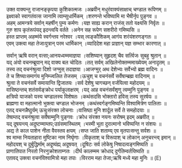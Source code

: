

  
उक्त वाक्यन्तु राजानङ्कृपया कुशिकात्मजः ।अब्रवीन् मधुरंवाक्यंसाक्षाच् चण्डाल रूपिणम्  ॥   
इक्ष्वाको स्वागतंवत्स जानामि त्वाम्सुधार्मिकम् ।शरणन्ते भविष्यामि मा भैषीर्नृप पुङ्गव  ॥   
अहम् आमन्त्रये सर्वान् महर्षीन् पुम्य कर्मणः ।यज्ञ साह्य करान् राजंस् ततो यक्ष्यसि निर्वृतः  ॥   
गुरु शाप कृतंरूपंयद् इदन्त्वयि वर्तते ।अनेन सह रूपेण सशरीरो गमिष्यसि  ॥   
हस्त प्राप्तम् अहम्मंये स्वर्गन्तव नरेश्वर ।यस् त्वङ्कौशिकम् आगंय शरंयंशरणङ्गतः  ॥   
एवम् उक्त्वा महा तेजाःपुत्रान् परम धार्मिकान् ।व्यादिदेश महा प्राज्ञान् यज्ञ सम्भार कारणात्  ॥   
  
सर्वान् ऋषि वरान् वत्सा;आनयध्वम्ममाज्ञया ।सशिष्यान् सुहृदश् चैव सर्त्विजः सुबहु श्रुतान्  ॥   
यद् अंयो वचनम्ब्रूयान् मद् वाक्य बल चोदितः ।तत् सर्वम् अखिलेनोक्तम्ममाख्येयम् अनादृतम्  ॥   
तस्य तद् वचनंश्रुत्वा दिशो जग्मुस् तदाज्ञया ।आजग्मुर् अथ देशेभ्यः सर्वेभ्यो ब्रह्म वादिनः  ॥   
ते च शिष्याःसमागंय मुनिम्ज्वलित तेजसम् ।ऊचुश् च वचनंसर्वे सर्वेषाम्ब्रह्म वादिनाम्  ॥   
श्रुत्वा ते वचनंसर्वे समायान्ति द्विजातयः ।सर्व देशेषु चागच्छन् वर्जयित्वा महोदयम्  ॥   
वासिष्ठन्तच् शतंसर्वङ्क्रोध पर्याकुलाक्षरम् ।यद् आह वचनंसर्वंशृणु त्वम्मुनि पुङ्गव  ॥   
क्षत्रियो याजको यस्य चण्डालस्य विशेषतः ।कथंसदसि भोक्तारो हविस् तस्य सुरर्षयः  ॥   
ब्राह्मणा वा महात्मानो भुक्त्वा चण्डाल भोजनम् ।कथंस्वर्गङ्गमिष्यन्ति विश्वामित्रेण पालिताः  ॥   
एतद् वचनन्नैष्ठुर्यम् ऊचुःसंरक्त लोचनाः ।वासिष्ठा मुनि शार्दूल सर्वे ते समहोदयाः  ॥   
तेषाम्तद् वचनंश्रुत्वा सर्वेषाम्मुनि पुङ्गवः ।क्रोध संरक्त नयनः सरोषम् इदम् अब्रवीत्  ॥   
यद् दूषयन्त्य् अदुष्टम्माम्तप;उग्रंसमास्थितम् ।भस्मी भूता दुरात्मानो भविष्यन्ति न संशयः  ॥   
अद्य ते काल पाशेन नीता वैवस्तव क्षयम् ।सप्त जाति शताम्य् एव मृतपाःसन्तु सर्वशः  ॥   
श्व माम्स नियताहारा मुष्टिका नाम निर्घृणाः ।विकृताश् च विरूपाश् च लोकान् अनुचरन्त्व् इमान्  ॥   
महोदयश् च दुर्बुद्धिर्माम् अदूष्यंह्य् अदूषयत् ।दूषिटः सर्व लोकेषु निषादत्वङ्गमिष्यति  ॥   
प्राणातिपात निरतो निरनुक्रोशताम्गतः ।दीर्घ कालम्मम क्रोधाद् दुर्गतिम्वर्तयिष्यति  ॥   
एतावद् उक्त्वा वचनंविश्वामित्रो महा तपाः ।विरराम महा तेजा;ऋषि मध्ये महा मुनिः  ॥ (E)  
